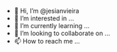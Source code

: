 - 👋 Hi, I’m @jesianvieira
- 👀 I’m interested in ...
- 🌱 I’m currently learning ...
- 💞️ I’m looking to collaborate on ...
- 📫 How to reach me ...

<!---
jesianvieira/jesianvieira is a ✨ special ✨ repository because its `README.md` (this file) appears on your GitHub profile.
You can click the Preview link to take a look at your changes.
--->

